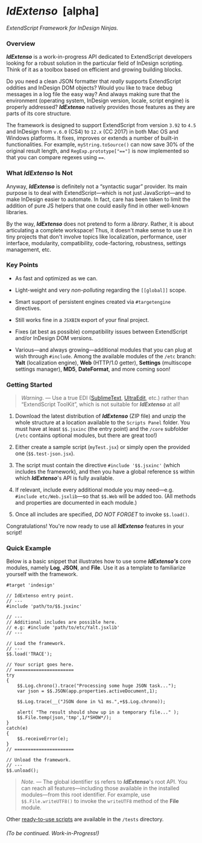 # *IdExtenso*  [alpha]

*ExtendScript Framework for InDesign Ninjas.*

### Overview

***IdExtenso*** is a work-in-progress API dedicated to ExtendScript developers looking for a robust solution in the particular field of InDesign scripting. Think of it as a toolbox based on efficient and growing building blocks.

Do you need a clean JSON formatter that *really* supports ExtendScript oddities and InDesign DOM objects? Would you like to trace debug messages in a log file the easy way? And always making sure that the environment (operating system, InDesign version, locale, script engine) is properly addressed? ***IdExtenso*** natively provides those features as they are parts of its core structure.

The framework is designed to support ExtendScript from version `3.92` to `4.5` and InDesign from `v.6.0` (CS4) to `12.x` (CC 2017) in both Mac OS and Windows platforms. It fixes, improves or extends a number of built-in functionalities. For example, `myString.toSource()` can now save 30% of the original result length, and `RegExp.prototype["=="]` is now implemented so that you can compare regexes using `==`.

### What *IdExtenso* Is Not

Anyway, ***IdExtenso*** is definitely not a “syntactic sugar” provider. Its main purpose is to deal with ExtendScript—which is not just JavaScript—and to make InDesign easier to automate. In fact, care has been taken to limit the addition of pure JS helpers that one could easily find in other well-known libraries.

By the way, ***IdExtenso*** does not pretend to form a *library*. Rather, it is about articulating a complete workspace! Thus, it doesn't make sense to use it in tiny projects that don't involve topics like localization, performance, user interface, modularity, compatibility, code-factoring, robustness, settings management, etc.

### Key Points

- As fast and optimized as we can.

- Light-weight and very *non-polluting* regarding the `[[global]]` scope.

- Smart support of persistent engines created via `#targetengine` directives.

- Still works fine in a `JSXBIN` export of your final project.

- Fixes (at best as possible) compatibility issues between ExtendScript and/or InDesign DOM versions.

- Various—and always growing—additional modules that you can plug at wish through `#include`. Among the available modules of the `/etc` branch: **Yalt** (localization engine), **Web** (HTTP/1.0 getter), **Settings** (multiscope settings manager), **MD5**, **DateFormat**, and more coming soon!

### Getting Started

> *Warning*. — Use a true EDI ([SublimeText](https://www.sublimetext.com), [UltraEdit](http://www.ultraedit.com), etc.) rather than “ExtendScript ToolKit”, which is not suitable for ***IdExtenso*** at all!

1. Download the latest distribution of ***IdExtenso*** (ZIP file) and unzip the whole structure at a location available to the `Scripts Panel` folder. You must have at least `$$.jsxinc` (the entry point) and the `/core` subfolder (`/etc` contains optional modules, but there are great too!)


2. Either create a sample script (`myTest.jsx`) or simply open the provided one (`$$.test-json.jsx`). 

3. The script must contain the directive `#include '$$.jsxinc'` (which includes the framework), and then you have a global reference `$$` within which ***IdExtenso***'s API is fully available.

4. If relevant, include every additional module you may need—e.g. `#include etc/Web.jsxlib`—so that `$$.Web` will be added too. (All methods and properties are documented in each module.)

5. Once all includes are specified, *DO NOT FORGET* to invoke `$$.load()`.

Congratulations! You're now ready to use all ***IdExtenso*** features in your script!

### Quick Example

Below is a basic snippet that illustrates how to use some ***IdExtenso's*** core modules, namely **Log**, **JSON**, and **File**. Use it as a template to familiarize yourself with the framework.

    #target 'indesign'

    // IdExtenso entry point.
    // ---
    #include 'path/to/$$.jsxinc'

    // ---
    // Additional includes are possible here.
    // e.g: #include 'path/to/etc/Yalt.jsxlib'
    // ---

    // Load the framework.
    // ---
    $$.load('TRACE');

    // Your script goes here.
    // ======================
    try
    {
	    $$.Log.chrono().trace("Processing some huge JSON task...");
	    var json = $$.JSON(app.properties.activeDocument,1);

	    $$.Log.trace(__("JSON done in %1 ms.",+$$.Log.chrono));
	
	    alert( "The result should show up in a temporary file..." );
	    $$.File.temp(json,'tmp',1/*SHOW*/);
    }
    catch(e)
    {
	    $$.receiveError(e);
    }
    // ======================

    // Unload the framework.
    // ---
    $$.unload();

> _Note._ — The global identifier `$$` refers to ***IdExtenso***'s root API. You can reach all features—including those available in the installed modules—from this root identifier. For example, use `$$.File.writeUTF8()` to invoke the `writeUTF8` method of the **File** module.

Other [ready-to-use scripts](tree/master/tests) are available in the `/tests` directory.

###### *(To be continued. Work-in-Progress!)*
